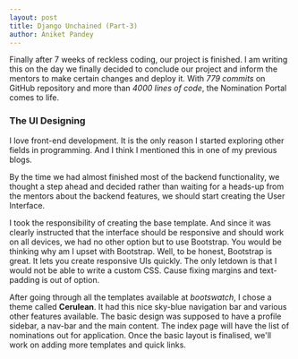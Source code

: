 ```yaml
---
layout: post
title: Django Unchained (Part-3)
author: Aniket Pandey
---
```


Finally after 7 weeks of reckless coding, our project is finished. I am writing this on the day we finally decided to 
conclude our project and inform the mentors to make certain changes and deploy it. With *779 commits* on GitHub 
 repository and more than *4000 lines of code*, the Nomination Portal comes to life.
 
### The UI Designing

I love front-end development. It is the only reason I started exploring other fields in programming. And I think I mentioned
this in one of my previous blogs. 

By the time we had almost finished most of the backend functionality, we thought a step ahead and decided rather than waiting
for a heads-up from the mentors about the backend features, we should start creating the User Interface. 

I took the responsibility of creating the base template. And since it was clearly instructed that the interface should be 
responsive and should work on all devices, we had no other option but to use Bootstrap. You would be thinking why am I upset
with Bootstrap. 
Well, to be honest, Bootstrap is great. It lets you create responsive UIs quickly. The only letdown is that 
I would not be able to write a custom CSS. Cause fixing margins and text-padding is out of option.  

After going through all the templates available at _bootswatch_, I chose a theme called **Cerulean**. It had this nice 
sky-blue navigation bar and various other features available. The basic design was supposed to have a profile sidebar,
 a nav-bar and the main content. The index page will have the list of nominations out for application. Once the basic layout is
 finalised, we'll work on adding more templates and quick links.